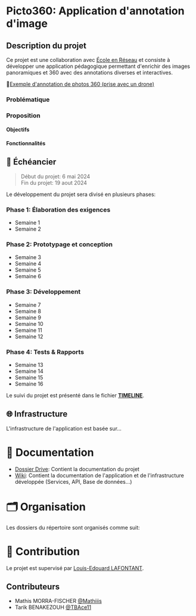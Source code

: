 # Picto360: Application d'annotation d'image

## Description du projet 

Ce projet est une collaboration avec [École en Réseau](https://eer.qc.ca/) et consiste à développer une application pédagogique permettant d'enrichir des images panoramiques et 360 avec des annotations diverses et interactives.

👀[Exemple d'annotation de photos 360 (prise avec un drone)](https://www.thinglink.com/scene/1800248329951511396)

### Problématique

<!-- TODO -->

### Proposition

<!-- TODO -->
 
#### Objectifs 

<!-- TODO -->

#### Fonctionnalités

<!-- TODO -->

## 📅 Échéancier

> Début du projet: 6 mai 2024  
> Fin du projet: 19 aout 2024

Le développement du projet sera divisé en plusieurs phases:

### Phase 1: Élaboration des exigences

- Semaine 1
- Semaine 2

### Phase 2: Prototypage et conception

- Semaine 3
- Semaine 4
- Semaine 5
- Semaine 6

### Phase 3: Développement 

- Semaine 7
- Semaine 8
- Semaine 9
- Semaine 10
- Semaine 11
- Semaine 12

### Phase 4: Tests & Rapports

- Semaine 13
- Semaine 14
- Semaine 15
- Semaine 16

Le suivi du projet est présenté dans le fichier [**TIMELINE**](TIMELINE.md).


## 🌐 Infrastructure

L'infrastructure de l'application est basée sur...

<!-- TODO -->

# 📘 Documentation

- [Dossier Drive](https://drive.google.com/drive/u/1/folders/12ap4jNxMDa4FnayR46Pu2auJaNviNHCZ): Contient la documentation du projet
- [Wiki](https://github.com/ceduni/picto360/wiki): Contient la documentation de l'application et de l'infrastructure développée (Services, API, Base de données...)

# 🗂️ Organisation

Les dossiers du répertoire sont organisés comme suit:

<!-- TODO -->

# 🌟 Contribution

Le projet est supervisé par [Louis-Edouard LAFONTANT](mailto:louis.edouard.lafontant@umontreal.ca).

## Contributeurs

- Mathis MORRA-FISCHER [@Mathiiis](https://github.com/Mathiiis)
- Tarik BENAKEZOUH [@TBAce11](https://github.com/TBAce11)
